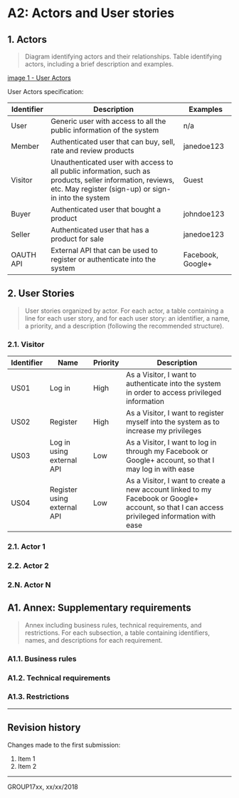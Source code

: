 # A2: Actors and User stories
 
## 1. Actors
 
> Diagram identifying actors and their relationships.
> Table identifying actors, including a brief description and examples.

[image 1 - User Actors](images/a2_1.png)

User Actors specification:

| Identifier | Description                                                                                                                                                       | Examples          |
|------------|-------------------------------------------------------------------------------------------------------------------------------------------------------------------|-------------------|
| User       | Generic user with access to all the public information of the system                                                                                              | n/a               |
| Member     | Authenticated user that can buy, sell, rate and review products                                                                                                   | janedoe123        |
| Visitor    | Unauthenticated user with access to all public information, such as products, seller information, reviews, etc. May register (sign-up) or sign-in into the system | Guest             |
| Buyer      | Authenticated user that bought a product                                                                                                                          | johndoe123        |
| Seller     | Authenticated user that has a product for sale                                                                                                                    | janedoe123        |
| OAUTH API  | External API that can be used to register or authenticate into the system                                                                                         | Facebook, Google+ |

## 2. User Stories

> User stories organized by actor.
> For each actor, a table containing a line for each user story, and for each user story: an identifier, a name, a priority, and a description (following the recommended structure).

### 2.1. Visitor

| Identifier | Name                        | Priority | Description                                                                                                                                  |
|------------|-----------------------------|----------|----------------------------------------------------------------------------------------------------------------------------------------------|
| US01       | Log in                      | High     | As a Visitor, I want to authenticate into the system in order to access privileged information                                               |
| US02       | Register                    | High     | As a Visitor, I want to register myself into the system as to increase my privileges                                                         |
| US03       | Log in using external API   | Low      | As a Visitor, I want to log in through my Facebook or Google+ account, so that I may log in with ease                                        |
| US04       | Register using external API | Low      | As a Visitor, I want to create a new account linked to my Facebook or Google+ account, so that I can access privileged information with ease |
 
### 2.1. Actor 1
 
### 2.2. Actor 2
 
### 2.N. Actor N
 
## A1. Annex: Supplementary requirements
 
> Annex including business rules, technical requirements, and restrictions.
> For each subsection, a table containing identifiers, names, and descriptions for each requirement.
 
### A1.1. Business rules
 
### A1.2. Technical requirements
 
### A1.3. Restrictions
 
***
 
## Revision history
 
Changes made to the first submission:
1. Item 1
1. Item 2
 
***
 
GROUP17xx, xx/xx/2018
